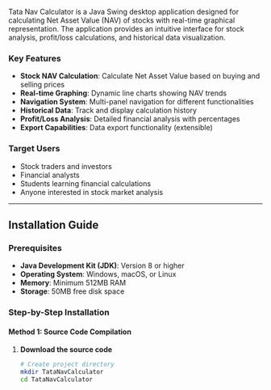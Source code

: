 Tata Nav Calculator is a Java Swing desktop application designed for calculating Net Asset Value (NAV) of stocks with real-time graphical representation. The application provides an intuitive interface for stock analysis, profit/loss calculations, and historical data visualization.

### Key Features
- **Stock NAV Calculation**: Calculate Net Asset Value based on buying and selling prices
- **Real-time Graphing**: Dynamic line charts showing NAV trends
- **Navigation System**: Multi-panel navigation for different functionalities
- **Historical Data**: Track and display calculation history
- **Profit/Loss Analysis**: Detailed financial analysis with percentages
- **Export Capabilities**: Data export functionality (extensible)

### Target Users
- Stock traders and investors
- Financial analysts
- Students learning financial calculations
- Anyone interested in stock market analysis

---

## Installation Guide

### Prerequisites
- **Java Development Kit (JDK)**: Version 8 or higher
- **Operating System**: Windows, macOS, or Linux
- **Memory**: Minimum 512MB RAM
- **Storage**: 50MB free disk space

### Step-by-Step Installation

#### Method 1: Source Code Compilation
1. **Download the source code**
   ```bash
   # Create project directory
   mkdir TataNavCalculator
   cd TataNavCalculator
